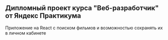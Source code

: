 ## Дипломный проект курса "Веб-разработчик" от Яндекс Практикума
Приложение на React с поиском фильмов и возможностью сохранять их в личном кабинете

